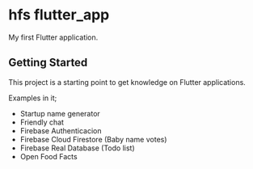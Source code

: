# hfs flutter_app

My first Flutter application.

## Getting Started

This project is a starting point to get knowledge on Flutter applications.

Examples in it;
- Startup name generator
- Friendly chat
- Firebase Authenticacion
- Firebase Cloud Firestore (Baby name votes)
- Firebase Real Database (Todo list)
- Open Food Facts
